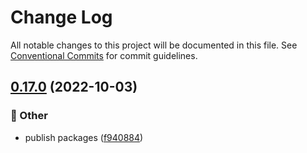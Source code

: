 # Change Log

All notable changes to this project will be documented in this file.
See [Conventional Commits](https://conventionalcommits.org) for commit guidelines.

## [0.17.0](https://github.com/daybrush/infinite-viewer/blob/master/packages/react-infinite-viewer/compare/react-infinite-viewer@0.16.5...react-infinite-viewer@0.17.0) (2022-10-03)


### :mega: Other

* publish packages ([f940884](https://github.com/daybrush/infinite-viewer/blob/master/packages/react-infinite-viewer/commit/f9408844f99014de30b3e9348541719f9bceef39))
